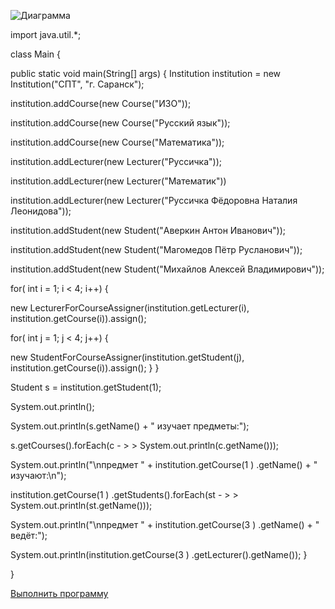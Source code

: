 ![Диаграмма](http://www.plantuml.com/plantuml/png/VSr12W8n30NG_PoY5-WT1bmDkFC4iOrQQ5D9Vi3ZYvIYYnbtuVz7_ceWXRUwqDMWb11I9REmIL9kB22KBii8B_3CWi0liEG3TEgknl_DcHDSMO_K9eO2_zoXHt_6ERtJZBsTOeuiGuHO-ORlfvbgkJ_merUMxAs-0G00)

import java.util.*;

class Main {

 public static void main(String[] args) {
 Institution institution = new Institution("СПТ", "г. Саранск");
    
 institution.addCourse(new Course("ИЗО"));
 
 institution.addCourse(new Course("Русский язык"));
 
 institution.addCourse(new Course("Математика"));

 institution.addLecturer(new Lecturer("Руссичка"));
 
 institution.addLecturer(new Lecturer("Математик"))
 
 institution.addLecturer(new Lecturer("Руссичка Фёдоровна Наталия Леонидова"));

 institution.addStudent(new Student("Аверкин Антон Иванович"));
 
 institution.addStudent(new Student("Магомедов Пётр Русланович"));
 
 institution.addStudent(new Student("Михайлов Алексей Владимирович"));

 for( int i =  1; i <  4; i++) { 
 
 new LecturerForCourseAssigner(institution.getLecturer(i), institution.getCourse(i)).assign();
 
 for( int j =  1; j <  4; j++) { 
 
 new StudentForCourseAssigner(institution.getStudent(j), institution.getCourse(i)).assign();
 }
 }

 Student s =  institution.getStudent(1);
 
 System.out.println();
 
 System.out.println(s.getName() + " изучает предметы:");
 
 s.getCourses().forEach(c - > >  System.out.println(c.getName()));

 System.out.println("\nпредмет " + institution.getCourse(1 ) .getName() + " изучают:\n");
 
 institution.getCourse(1 ) .getStudents().forEach(st - > >  System.out.println(st.getName()));
 
 System.out.println("\nпредмет " + institution.getCourse(3 ) .getName() + " ведёт:");
 
 System.out.println(institution.getCourse(3 ) .getLecturer().getName());
  }
  
}

[Выполнить программу](https://SleepyForestgreenDimension.aduskinaalena.repl.run)
